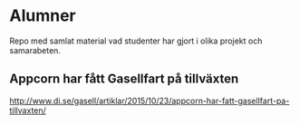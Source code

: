 # Alumner

Repo med samlat material vad studenter har gjort i olika projekt och samarabeten.


## Appcorn har fått Gasellfart på tillväxten
http://www.di.se/gasell/artiklar/2015/10/23/appcorn-har-fatt-gasellfart-pa-tillvaxten/
